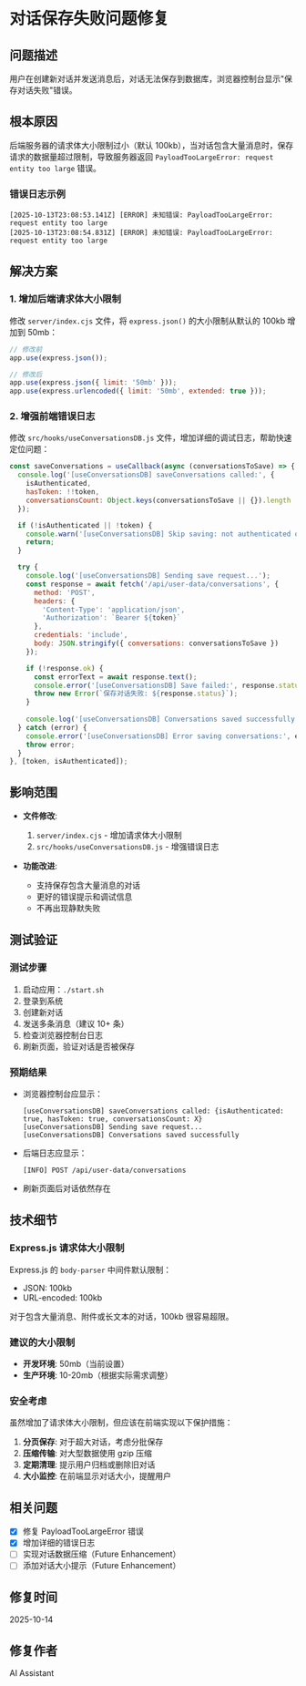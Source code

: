 # 对话保存失败问题修复

## 问题描述

用户在创建新对话并发送消息后，对话无法保存到数据库，浏览器控制台显示"保存对话失败"错误。

## 根本原因

后端服务器的请求体大小限制过小（默认 100kb），当对话包含大量消息时，保存请求的数据量超过限制，导致服务器返回 `PayloadTooLargeError: request entity too large` 错误。

### 错误日志示例

```
[2025-10-13T23:08:53.141Z] [ERROR] 未知错误: PayloadTooLargeError: request entity too large
[2025-10-13T23:08:54.831Z] [ERROR] 未知错误: PayloadTooLargeError: request entity too large
```

## 解决方案

### 1. 增加后端请求体大小限制

修改 `server/index.cjs` 文件，将 `express.json()` 的大小限制从默认的 100kb 增加到 50mb：

```javascript
// 修改前
app.use(express.json());

// 修改后
app.use(express.json({ limit: '50mb' }));
app.use(express.urlencoded({ limit: '50mb', extended: true }));
```

### 2. 增强前端错误日志

修改 `src/hooks/useConversationsDB.js` 文件，增加详细的调试日志，帮助快速定位问题：

```javascript
const saveConversations = useCallback(async (conversationsToSave) => {
  console.log('[useConversationsDB] saveConversations called:', {
    isAuthenticated,
    hasToken: !!token,
    conversationsCount: Object.keys(conversationsToSave || {}).length
  });

  if (!isAuthenticated || !token) {
    console.warn('[useConversationsDB] Skip saving: not authenticated or no token');
    return;
  }

  try {
    console.log('[useConversationsDB] Sending save request...');
    const response = await fetch('/api/user-data/conversations', {
      method: 'POST',
      headers: {
        'Content-Type': 'application/json',
        'Authorization': `Bearer ${token}`
      },
      credentials: 'include',
      body: JSON.stringify({ conversations: conversationsToSave })
    });

    if (!response.ok) {
      const errorText = await response.text();
      console.error('[useConversationsDB] Save failed:', response.status, errorText);
      throw new Error(`保存对话失败: ${response.status}`);
    }
    
    console.log('[useConversationsDB] Conversations saved successfully');
  } catch (error) {
    console.error('[useConversationsDB] Error saving conversations:', error);
    throw error;
  }
}, [token, isAuthenticated]);
```

## 影响范围

- **文件修改**:
  1. `server/index.cjs` - 增加请求体大小限制
  2. `src/hooks/useConversationsDB.js` - 增强错误日志

- **功能改进**:
  - 支持保存包含大量消息的对话
  - 更好的错误提示和调试信息
  - 不再出现静默失败

## 测试验证

### 测试步骤

1. 启动应用：`./start.sh`
2. 登录到系统
3. 创建新对话
4. 发送多条消息（建议 10+ 条）
5. 检查浏览器控制台日志
6. 刷新页面，验证对话是否被保存

### 预期结果

- 浏览器控制台应显示：
  ```
  [useConversationsDB] saveConversations called: {isAuthenticated: true, hasToken: true, conversationsCount: X}
  [useConversationsDB] Sending save request...
  [useConversationsDB] Conversations saved successfully
  ```

- 后端日志应显示：
  ```
  [INFO] POST /api/user-data/conversations
  ```

- 刷新页面后对话依然存在

## 技术细节

### Express.js 请求体大小限制

Express.js 的 `body-parser` 中间件默认限制：
- JSON: 100kb
- URL-encoded: 100kb

对于包含大量消息、附件或长文本的对话，100kb 很容易超限。

### 建议的大小限制

- **开发环境**: 50mb（当前设置）
- **生产环境**: 10-20mb（根据实际需求调整）

### 安全考虑

虽然增加了请求体大小限制，但应该在前端实现以下保护措施：

1. **分页保存**: 对于超大对话，考虑分批保存
2. **压缩传输**: 对大型数据使用 gzip 压缩
3. **定期清理**: 提示用户归档或删除旧对话
4. **大小监控**: 在前端显示对话大小，提醒用户

## 相关问题

- [x] 修复 PayloadTooLargeError 错误
- [x] 增加详细的错误日志
- [ ] 实现对话数据压缩（Future Enhancement）
- [ ] 添加对话大小提示（Future Enhancement）

## 修复时间

2025-10-14

## 修复作者

AI Assistant
